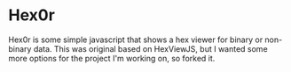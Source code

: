 Hex0r
=========

Hex0r is some simple javascript that shows a hex viewer for binary or non-binary data. This was original based on HexViewJS, but I wanted some more options for the project I'm working on, so forked it.


